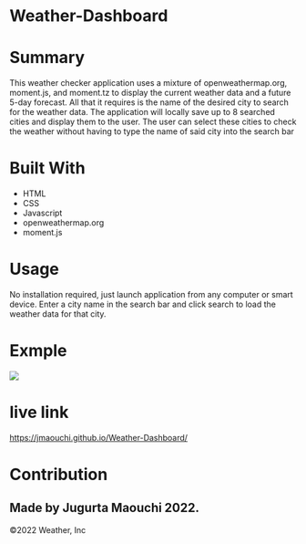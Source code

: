 # Weather-Dashboard

# Summary
This weather checker application uses a mixture of openweathermap.org, moment.js, and moment.tz to display the current weather data and a future 5-day forecast. All that it requires is the name of the desired city to search for the weather data. The application will locally save up to 8 searched cities and display them to the user. The user can select these cities to check the weather without having to type the name of said city into the search bar

# Built With
* HTML
* CSS
* Javascript
* openweathermap.org
* moment.js

# Usage
No installation required, just launch application from any computer or smart device. Enter a city name in the search bar and click search to load the weather data for that city.


# Exmple
![](assets/images/readme.gif)


# live link  
https://jmaouchi.github.io/Weather-Dashboard/


# Contribution
## Made by Jugurta Maouchi 2022.

©️2022 Weather, Inc